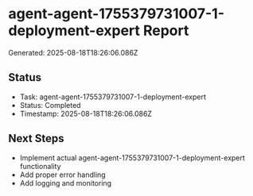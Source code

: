 # agent-agent-1755379731007-1-deployment-expert Report

Generated: 2025-08-18T18:26:06.086Z

## Status
- Task: agent-agent-1755379731007-1-deployment-expert
- Status: Completed
- Timestamp: 2025-08-18T18:26:06.086Z

## Next Steps
- Implement actual agent-agent-1755379731007-1-deployment-expert functionality
- Add proper error handling
- Add logging and monitoring
